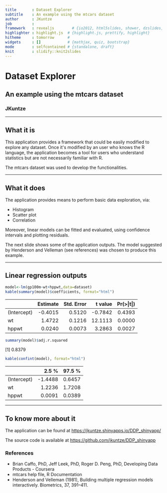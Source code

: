 ```yaml
---
title       : Dataset Explorer
subtitle    : An example using the mtcars dataset
author      : JKuntze
job         : 
framework   : revealjs        # {io2012, html5slides, shower, dzslides, ...}
highlighter : highlight.js  # {highlight.js, prettify, highlight}
hitheme     : tomorrow      # 
widgets     : []            # {mathjax, quiz, bootstrap}
mode        : selfcontained # {standalone, draft}
knit        : slidify::knit2slides
---
```


# Dataset Explorer

## An example using the mtcars dataset
### JKuntze

---

## What it is

This application provides a framework that could be easily modified to explore any dataset. 
Once it's modified by an user who knows the R language, the application becomes a tool for users who understand statistics but are not necessarily familiar with R. 

The mtcars dataset was used to develop the functionalities. 

---

## What it does

The application provides means to perform basic data exploration, via:
- Histogram
- Scatter plot
- Correlation

Moreover, linear models can be fitted and evaluated, using confidence intervals and plotting residuals.

The next slide shows some of the application outputs. The model suggested by Henderson and Velleman (see references) was chosen to produce this example.

---

## Linear regression outputs




```r
model<-lm(gp100m~wt+hppwt,data=dataset)
kable(summary(model)$coefficients, format="html")
```

<table>
 <thead>
  <tr>
   <th align="left">   </th>
   <th align="right"> Estimate </th>
   <th align="right"> Std. Error </th>
   <th align="right"> t value </th>
   <th align="right"> Pr(>|t|) </th>
  </tr>
 </thead>
<tbody>
  <tr>
   <td align="left"> (Intercept) </td>
   <td align="right"> -0.4015 </td>
   <td align="right"> 0.5120 </td>
   <td align="right"> -0.7842 </td>
   <td align="right"> 0.4393 </td>
  </tr>
  <tr>
   <td align="left"> wt </td>
   <td align="right"> 1.4722 </td>
   <td align="right"> 0.1216 </td>
   <td align="right"> 12.1113 </td>
   <td align="right"> 0.0000 </td>
  </tr>
  <tr>
   <td align="left"> hppwt </td>
   <td align="right"> 0.0240 </td>
   <td align="right"> 0.0073 </td>
   <td align="right"> 3.2863 </td>
   <td align="right"> 0.0027 </td>
  </tr>
</tbody>
</table>

```r
summary(model)$adj.r.squared
```

[1] 0.8379

```r
kable(confint(model), format="html")
```

<table>
 <thead>
  <tr>
   <th align="left">   </th>
   <th align="right"> 2.5 % </th>
   <th align="right"> 97.5 % </th>
  </tr>
 </thead>
<tbody>
  <tr>
   <td align="left"> (Intercept) </td>
   <td align="right"> -1.4488 </td>
   <td align="right"> 0.6457 </td>
  </tr>
  <tr>
   <td align="left"> wt </td>
   <td align="right"> 1.2236 </td>
   <td align="right"> 1.7208 </td>
  </tr>
  <tr>
   <td align="left"> hppwt </td>
   <td align="right"> 0.0091 </td>
   <td align="right"> 0.0389 </td>
  </tr>
</tbody>
</table>

---

## To know more about it

The application can be found at 
https://jkuntze.shinyapps.io/DDP_shinyapp/

The source code is available at
https://github.com/jkuntze/DDP_shinyapp

### References
- Brian Caffo, PhD, Jeff Leek, PhD, Roger D. Peng, PhD, Developing Data Products - Coursera
- mtcars help file, R Documentation
- Henderson and Velleman (1981), Building multiple regression models interactively. Biometrics, 37, 391–411.



